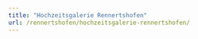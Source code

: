 ```yaml
---
title: "Hochzeitsgalerie Rennertshofen"
url: /rennertshofen/hochzeitsgalerie-rennertshofen/
---
```


